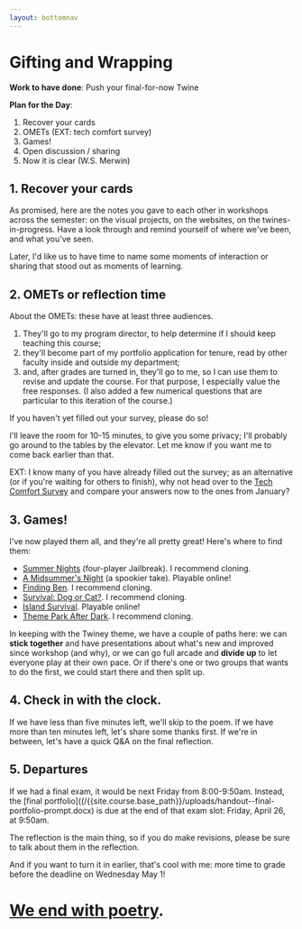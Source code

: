 ```yaml
---
layout: bottomnav
---
```


# Gifting and Wrapping

**Work to have done**: Push your final-for-now Twine

**Plan for the Day**:

1. Recover your cards
2. OMETs (EXT: tech comfort survey)
3. Games! <!-- option to play in parallel or in series (twitch-style) -->
4. Open discussion / sharing
5. Now it is clear (W.S. Merwin)

## 1. Recover your cards
As promised, here are the notes you gave to each other in workshops across the semester: on the visual projects, on the websites, on the twines-in-progress. <!-- the soundscape cards I already gave back, to help you level up on describe/evaluate/suggest. --> Have a look through and remind yourself of where we've been, and what you've seen.

Later, I'd like us to have time to name some moments of interaction or sharing that stood out as moments of learning.

## 2. OMETs or reflection time
About the OMETs: these have at least three audiences.

1. They'll go to my program director, to help determine if I should keep teaching this course; <!-- for adjuncts, that may make the difference in whether they get renewed again at all -->
2. they'll become part of my portfolio application for tenure, read by other faculty inside and outside my department; <!-- again: renewal. also: promotion -->
3. and, after grades are turned in, they'll go to me, so I can use them to revise and update the course. For that purpose, I especially value the free responses. (I also added a few numerical questions that are particular to this iteration of the course.)

If you haven't yet filled out your survey, please do so!

I'll leave the room for 10-15 minutes, to give you some privacy; I'll probably go around to the tables by the elevator. Let me know if you want me to come back earlier than that.

EXT: I know many of you have already filled out the survey; as an alternative (or if you're waiting for others to finish), why not head over to the [Tech Comfort Survey](http://bit.ly/cdm-tech-survey) and compare your answers now to the ones from January?

## 3. Games! <!-- option to play in parallel or in series (twitch-style) -->

I've now played them all, and they're all pretty great! Here's where to find them:

* [Summer Nights](https://github.com/pitt-cdm/twine--summer-nights-1) (four-player Jailbreak). I recommend cloning.
* [A Midsummer's Night](https://pitt-cdm.github.io/twine--summer-night-part-2/) (a spookier take). Playable online!
* [Finding Ben](https://github.com/pitt-cdm/twine--finding-boo). I recommend cloning.
* [Survival: Dog or Cat?](https://github.com/pitt-cdm/twine--cats-dogs). I recommend cloning.
* [Island Survival](https://pitt-cdm.github.io/twine--shore-leave/). Playable online!
* [Theme Park After Dark](https://github.com/pitt-cdm/twine--theme-park). I recommend cloning.

<div class="alert-white">
In keeping with the Twiney theme, we have a couple of paths here: we can <strong>stick together</strong> and have presentations about what's new and improved since workshop (and why), or we can go full arcade and <strong>divide up</strong> to let everyone play at their own pace. Or if there's one or two groups that wants to do the first, we could start there and then split up.
</div>

## 4. Check in with the clock.
If we have less than five minutes left, we'll skip to the poem.
If we have more than ten minutes left, let's share some thanks first.
If we're in between, let's have a quick Q&A on the final reflection.

## 5. Departures

If we had a final exam, it would be next Friday from 8:00-9:50am. Instead, the [final portfolio]((/{{site.course.base_path}}/uploads/handout--final-portfolio-prompt.docx) is due at the end of that exam slot: Friday, April 26, at 9:50am.

The reflection is the main thing, so if you do make revisions, please be sure to talk about them in the reflection.

And if you want to turn it in earlier, that's cool with me: more time to grade before the deadline on Wednesday May 1!

# [We end with poetry](https://merwinconservancy.org/2019/03/now-it-is-clear-by-w-s-merwin-2/).
